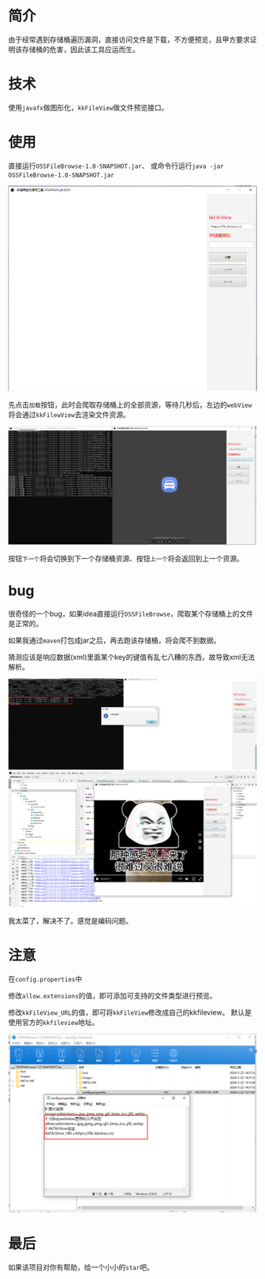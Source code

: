 # 简介

由于经常遇到存储桶遍历漏洞，直接访问文件是下载，不方便预览，且甲方要求证明该存储桶的危害，因此该工具应运而生。

# 技术
使用`javafx`做图形化，`kkFileView`做文件预览接口。

# 使用
直接运行`OSSFileBrowse-1.0-SNAPSHOT.jar`、
或命令行运行`java -jar OSSFileBrowse-1.0-SNAPSHOT.jar`

<img src="./images/1.png">

先点击`加载`按钮，此时会爬取存储桶上的全部资源，等待几秒后，左边的`webView`将会通过`kkFilewView`去渲染文件资源。

<img src="./images/2.png">

按钮`下一个`将会切换到下一个存储桶资源、按钮`上一个`将会返回到上一个资源。

# bug
很奇怪的一个bug，如果idea直接运行`OSSFileBrowse`，爬取某个存储桶上的文件是正常的。

如果我通过`maven`打包成jar之后，再去跑该存储桶，将会爬不到数据。

猜测应该是响应数据(xml)里面某个key的键值有乱七八糟的东西，故导致xml无法解析。

<img src="./images/3.png">

<img src="./images/4.png">

我太菜了，解决不了。感觉是编码问题。

# 注意
在`config.properties`中

修改`allow.extensions`的值，即可添加可支持的文件类型进行预览。

修改`kkFileView_URL`的值，即可将`kkFileView`修改成自己的kkfileview。
默认是使用官方的`kkfileview`地址。

<img src="./images/img.png">


# 最后

如果该项目对你有帮助，给一个小小的`star`吧。
